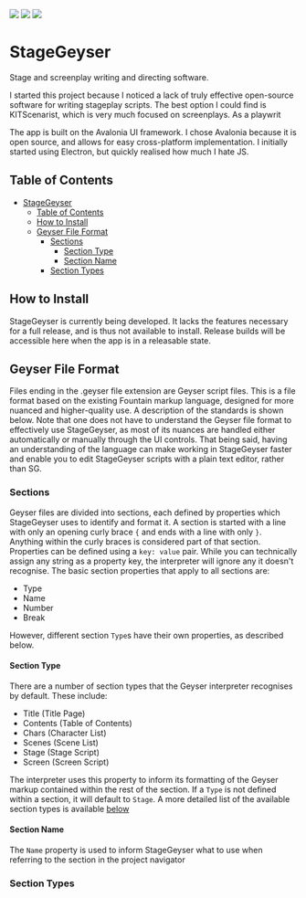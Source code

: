 ![](https://img.shields.io/github/contributors/jacquesRabbit/StageGeyser)
![](https://img.shields.io/bitbucket/issues/JacquesRabbit/StageGeyser)
![](https://img.shields.io/github/license/JacquesRabbit/StageGeyser)
# StageGeyser

Stage and screenplay  writing and directing software.

I started this project because I noticed a lack of truly effective open-source software for writing stageplay scripts. The best option I could find is KITScenarist, which is very much focused on screenplays. As a playwrit

The app is built on the Avalonia UI framework. I chose Avalonia because it is open source, and allows for easy cross-platform implementation. I initially started using Electron, but quickly realised how much I hate JS. 

## Table of Contents
- [StageGeyser](#stagegeyser)
  - [Table of Contents](#table-of-contents)
  - [How to Install](#how-to-install)
  - [Geyser File Format](#geyser-file-format)
    - [Sections](#sections)
      - [Section Type](#section-type)
      - [Section Name](#section-name)
    - [Section Types](#section-types)

## How to Install

StageGeyser is currently being developed. It lacks the features necessary for a full release, and is thus not available to install. Release builds will be accessible here when the app is in a releasable state.

## Geyser File Format
Files ending in the .geyser file extension are Geyser script files. This is a file format based on the existing Fountain markup language, designed for more nuanced and higher-quality use. A description of the standards is shown below. Note that one does not have to understand the Geyser file format to effectively use StageGeyser, as most of its nuances are handled either automatically or manually through the UI controls. That being said, having an understanding of the language can make working in StageGeyser faster and enable you to edit StageGeyser scripts with a plain text editor, rather than SG.

### Sections
Geyser files are divided into sections, each defined by properties which StageGeyser uses to identify and format it. A section is started with a line with only an opening curly brace `{` and ends with a line with only `}`. Anything within the curly braces is considered part of that section. Properties can be defined using a `key: value` pair. While you can technically assign any string as a property key, the interpreter will ignore any it doesn't recognise. The basic section properties that apply to all sections are:

- Type
- Name
- Number
- Break

However, different section `Type`s have their own properties, as described below.

#### Section Type

There are a number of section types that the Geyser interpreter recognises by default. These include:
- Title (Title Page)
- Contents (Table of Contents)
- Chars (Character List)
- Scenes (Scene List)
- Stage (Stage Script)
- Screen (Screen Script)

The interpreter uses this property to inform its formatting of the Geyser markup contained within the rest of the section. If a `Type` is not defined within a section, it will default to `Stage`. A more detailed list of the available section types is available [below](#section-types)

#### Section Name

The `Name` property is used to inform StageGeyser what to use when referring to the section in the project navigator

### Section Types